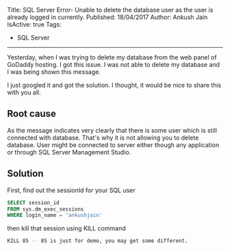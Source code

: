Title: SQL Server Error- Unable to delete the database user as the user is already logged in currently.
Published: 18/04/2017
Author: Ankush Jain
IsActive: true
Tags:
  - SQL Server
---
Yesterday, when I was trying to delete my database from the web panel of GoDaddy hosting. I got this issue. I was not able to delete my database and I was being shown this message.

I just googled it and got the solution. I thought, it would be nice to share this with you all.

## Root cause
As the message indicates very clearly that there is some user which is still connected with database. That's why it is not allowing you to delete database. User might be connected to server either though any application or through SQL Server Management Studio.

## Solution
First, find out the sessionId for your SQL user

```sql
SELECT session_id
FROM sys.dm_exec_sessions
WHERE login_name = 'ankushjain'
```

then kill that session using KILL command

```bash
KILL 85 -- 85 is just for demo, you may get some different.
```

                